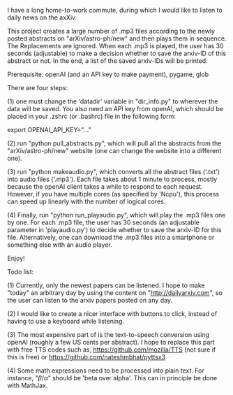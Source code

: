 I have a long home-to-work commute, during which I would like to listen to daily news on the axXiv.

This project creates a large number of .mp3 files according to the newly posted abstracts on "arXiv/astro-ph/new" and then plays them in sequence. The Replacements are ignored. When each .mp3 is played, the user has 30 seconds (adjustable) to make a decision whether to save the arxiv-ID of this abstract or not. In the end, a list of the saved arxiv-IDs will be printed.

Prerequisite: openAI (and an API key to make payment), pygame, glob

There are four steps:

(1) one must change the 'datadir' variable in "dir_info.py" to wherever the data will be saved. You also need an API key from openAI, which should be placed in your .zshrc (or .bashrc) file in the following form:

export OPENAI_API_KEY="..."

(2) run "python pull_abstracts.py", which will pull all the abstracts from the "arXiv/astro-ph/new" website (one can change the website into a different one).

(3) run "python makeaudio.py", which converts all the abstract files ('.txt') into audio files ('.mp3'). Each file takes about 1 minute to process, mostly because the openAI client takes a while to respond to each request. However, if you have multiple cores (as specified by 'Ncpu'), this process can speed up linearly with the number of logical cores.

(4) Finally, run "python run_playaudio.py", which will play the .mp3 files one by one. For each .mp3 file, the user has 30 seconds (an adjustable parameter in 'playaudio.py') to decide whether to save the arxiv-ID for this file. Alternatively, one can download the .mp3 files into a smartphone or something else with an audio player.

Enjoy!

Todo list:

(1) Currently, only the newest papers can be listened. I hope to make "today" an arbitrary day by using the content on "http://dailyarxiv.com", so the user can listen to the arxiv papers posted on any day.

(2) I would like to create a nicer interface with buttons to click, instead of having to use a keyboard while listening.

(3) The most expensive part of is the text-to-speech conversion using openAI (roughly a few US cents per abstract). I hope to replace this part with free TTS codes such as, https://github.com/mozilla/TTS (not sure if this is free) or https://github.com/nateshmbhat/pyttsx3

(4) Some math expressions need to be processed into plain text. For instance, "$\beta/\alpha$" should be 'beta over alpha'. This can in principle be done with MathJax.